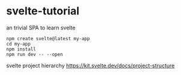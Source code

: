 # svelte-tutorial
an trivial SPA to learn svelte

```
npm create svelte@latest my-app
cd my-app
npm install
npm run dev -- --open
```

svelte project hierarchy
https://kit.svelte.dev/docs/project-structure